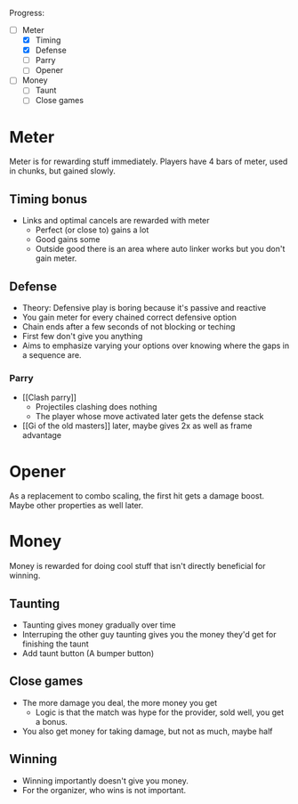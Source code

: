 Progress:
- [ ] Meter
	- [x] Timing
	- [x] Defense
	- [ ] Parry
	- [ ] Opener
- [ ] Money
	- [ ] Taunt
	- [ ] Close games

# Meter
Meter is for rewarding stuff immediately. Players have 4 bars of meter, used in chunks, but gained slowly.

## Timing bonus
- Links and optimal cancels are rewarded with meter
	- Perfect (or close to) gains a lot
	- Good gains some
	- Outside good there is an area where auto linker works but you don't gain meter.

## Defense
- Theory: Defensive play is boring because it's passive and reactive
- You gain meter for every chained correct defensive option
- Chain ends after a few seconds of not blocking or teching
- First few don't give you anything
- Aims to emphasize varying your options over knowing where the gaps in a sequence are.

### Parry
- [[Clash parry]]
	- Projectiles clashing does nothing
	- The player whose move activated later gets the defense stack
- [[Gi of the old masters]] later, maybe gives 2x as well as frame advantage

# Opener
As a replacement to combo scaling, the first hit gets a damage boost. Maybe other properties as well later.

# Money
Money is rewarded for doing cool stuff that isn't directly beneficial for winning.

## Taunting
- Taunting gives money gradually over time
- Interruping the other guy taunting gives you the money they'd get for finishing the taunt
- Add taunt button (A bumper button)

## Close games
- The more damage you deal, the more money you get
	- Logic is that the match was hype for the provider, sold well, you get a bonus.
- You also get money for taking damage, but not as much, maybe half

## Winning
- Winning importantly doesn't give you money.
- For the organizer, who wins is not important.